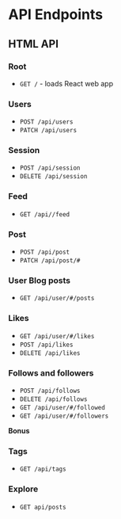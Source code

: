 # API Endpoints

## HTML API

### Root

- `GET /` - loads React web app


### Users
- `POST /api/users`
- `PATCH /api/users`

### Session

- `POST /api/session`
- `DELETE /api/session`

### Feed
- `GET /api//feed`

### Post
- `POST /api/post`
- `PATCH /api/post/#`

### User Blog posts
- `GET /api/user/#/posts`

### Likes
- `GET /api/user/#/likes`
- `POST /api/likes`
- `DELETE /api/likes`

### Follows and followers
- `POST /api/follows`
- `DELETE /api/follows`
- `GET /api/user/#/followed`
- `GET /api/user/#/followers`

**Bonus**
### Tags
- `GET /api/tags`

### Explore
- `GET api/posts`
